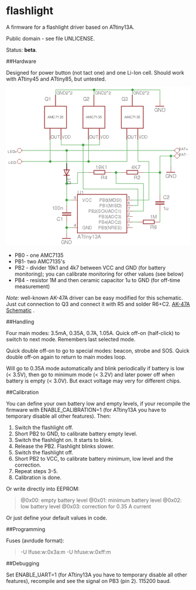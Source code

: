 # flashlight

A firmware for a flashlight driver based on ATtiny13A.

Public domain - see file UNLICENSE.

Status: **beta**.

##Hardware

Designed for power button (not tact one) and one Li-Ion cell. Should work with ATtiny45 and ATtiny85, but untested.

![Schematic](docs/Main.png) 

- PB0 - one AMC7135
- PB1- two AMC7135's
- PB2 - divider 19k1 and 4k7 between VCC and GND (for battery monitoring); you can calibrate monitoring for other values (see below)
- PB4 - resistor 1M and then ceramic capacitor 1u to GND (for off-time measurement)

*Note:* well-known AK-47A driver can be easy modified for this schematic. Just cut connection to Q3 and connect it with R5 and solder R6+C2. [AK-47A Schematic](docs/AK-47A.png) .

##Handling

Four main modes: 3.5mA, 0.35A, 0.7A, 1.05A. Quick off-on (half-click) to switch to next mode. Remembers last selected mode.

Quick double off-on to go to special modes: beacon, strobe and SOS. Quick double off-on again to return to main modes loop.

Will go to 0.35A mode automatically and blink periodically if battery is low (< 3.5V), then go to minimum mode (< 3.2V) and later power off when battery is empty (< 3.0V). But exact voltage may very for different chips.

##Calibration

You can define your own battery low and empty levels, if your recompile the firmware with ENABLE_CALIBRATION=1 (for ATtiny13A you have to temporary disable all other features). Then:

1. Switch the flashlight off. 
2. Short PB2 to GND, to calibrate battery empty level. 
3. Switch the flashlight on. It starts to blink. 
4. Release the PB2. Flashlight blinks slower.
5. Switch the flashlight off. 
6. Short PB2 to VCC, to calibrate battery minimum, low level and the correction.
7. Repeat steps 3-5.
8. Calibration is done.

Or write directly into EEPROM:

>@0x00: empty battery level
>@0x01: minimum battery level
>@0x02: low battery level
>@0x03: correction for 0.35 A current

Or just define your default values in code.

##Programming

Fuses (avrdude format):

>-U lfuse:w:0x3a:m -U hfuse:w:0xff:m

##Debugging

Set ENABLE_UART=1 (for ATtiny13A you have to temporary disable all other features), recompile and see the signal on PB3 (pin 2). 115200 baud.

